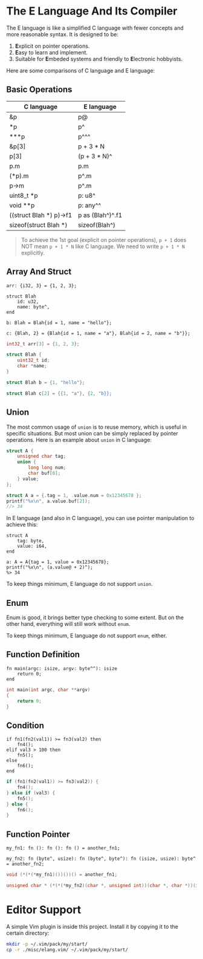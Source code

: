 # The E Language And Its Compiler

The E language is like a simplified C language with fewer concepts and more reasonable syntax. It is designed to be:
1. **E**xplicit on pointer operations.
2. **E**asy to learn and implement.
3. Suitable for **E**mbeded systems and friendly to **E**lectronic hobbyists.

Here are some comparisons of C language and E language:

## Basic Operations

|          C language         |         E language          |
|-----------------------------|-----------------------------|
| &p                          | p@                          |
| \*p                         | p^                          |
| \*\*\*p                     | p^^^                        |
| &p[3]                       | p + 3 * N                   |
| p[3]                        | (p + 3 * N)^                |
| p.m                         | p.m                         |
| (\*p).m                     | p^.m                        |
| p-\>m                       | p^.m                        |
| uint8\_t \*p                | p: u8^                      |
| void \*\*p                  | p: any^^                    |
| ((struct Blah \*) p)-\>f1   | p as (Blah^)^.f1            |
| sizeof(struct Blah \*)      | sizeof(Blah^)               |

> To achieve the 1st goal (explicit on pointer operations), `p + 1` does NOT mean `p + 1 * N` like C language. We need to write `p + 1 * N` explicitly.

## Array And Struct

```
arr: {i32, 3} = {1, 2, 3};

struct Blah
	id: u32,
	name: byte^,
end

b: Blah = Blah{id = 1, name = "hello"};

c: {Blah, 2} = {Blah{id = 1, name = "a"}, Blah{id = 2, name = "b"}};
```

```c
int32_t arr[3] = {1, 2, 3};

struct Blah {
	uint32_t id;
	char *name;
}

struct Blah b = {1, "hello"};

struct Blah c[2] = {{1, "a"}, {2, "b}};
```


## Union

The most common usage of `union` is to reuse memory, which is useful in specific situations. But most union can be simply replaced by pointer operations.
Here is an example about `union` in C language: 

```c
struct A {
	unsigned char tag;
	union {
		long long num;
		char buf[8];
	} value;
};

struct A a = {.tag = 1, .value.num = 0x12345678 };
printf("%x\n", a.value.buf[2]);
//> 34
```

In E language (and also in C language), you can use pointer manipulation to achieve this:

```
struct A
	tag: byte,
	value: i64,
end

a: A = A{tag = 1, value = 0x12345678};
printf("%x\n", (a.value@ + 2)^);
%> 34
```

To keep things minimum, E language do not support `union`.


## Enum

Enum is good, it brings better type checking to some extent. But on the other hand, everything will still work without `enum`.

To keep things minimum, E language do not support `enum`, either.


## Function Definition

```
fn main(argc: isize, argv: byte^^): isize
	return 0;
end
```

```c
int main(int argc, char **argv)
{
	return 0;
}
```


## Condition

```
if fn1(fn2(val1)) >= fn3(val2) then
	fn4();
elif val3 > 100 then
	fn5();
else
	fn6();
end
```

```c
if (fn1(fn2(val1)) >= fn3(val2)) {
	fn4();
} else if (val3) {
	fn5();
} else {
	fn6();
}
```


## Function Pointer

```
my_fn1: fn (): fn (): fn () = another_fn1;

my_fn2: fn (byte^, usize): fn (byte^, byte^): fn (isize, usize): byte^ = another_fn2;

```

```c
void (*(*(*my_fn1)())())() = another_fn1;

unsigned char * (*(*(*my_fn2)(char *, unsigned int))(char *, char *))(int, unsigned int) = another_fn2;
```


# Editor Support

A simple Vim plugin is inside this project. Install it by copying it to the certain directory:

```sh
mkdir -p ~/.vim/pack/my/start/
cp -r ./misc/elang.vim/ ~/.vim/pack/my/start/
```

